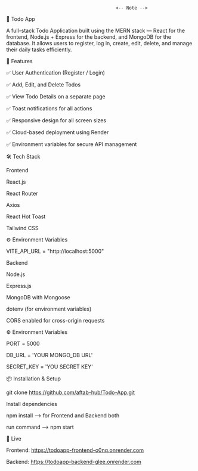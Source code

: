                                              <-- Note --> 

📝 Todo App

A full-stack Todo Application built using the MERN stack — React for the frontend, Node.js + Express for the backend, and MongoDB for the database.
It allows users to register, log in, create, edit, delete, and manage their daily tasks efficiently.

🧩 Features

✅ User Authentication (Register / Login)

✅ Add, Edit, and Delete Todos

✅ View Todo Details on a separate page

✅ Toast notifications for all actions

✅ Responsive design for all screen sizes

✅ Cloud-based deployment using Render

✅ Environment variables for secure API management


🛠️ Tech Stack

Frontend

React.js

React Router

Axios

React Hot Toast

Tailwind CSS

⚙️ Environment Variables

VITE_API_URL = "http://localhost:5000"


Backend

Node.js

Express.js

MongoDB with Mongoose

dotenv (for environment variables)

CORS enabled for cross-origin requests

⚙️ Environment Variables

PORT = 5000

DB_URL = 'YOUR MONGO_DB URL'

SECRET_KEY = 'YOU SECRET KEY'

📦 Installation & Setup

git clone https://github.com/aftab-hub/Todo-App.git

Install dependencies

npm install --> for Frontend and Backend both

run command --> npm start


🚀 Live 

Frontend: https://todoapp-frontend-o0nq.onrender.com

Backend: https://todoapp-backend-glee.onrender.com

